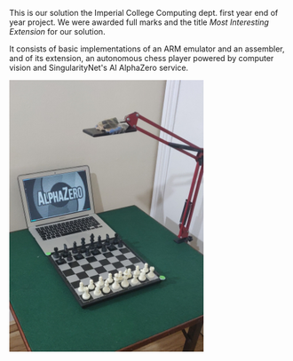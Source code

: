 This is our solution the Imperial College Computing dept. first year end of year project.
We were awarded full marks and the title _Most Interesting Extension_ for our solution.

It consists of basic implementations of an ARM emulator and an assembler,
and of its extension, an autonomous chess player powered by computer vision and SingularityNet's
AI AlphaZero service.

<img src="assets/checkm8_downscaled.jpeg" class="centered border-radius" style="width: min(95%, 350px)"/>
